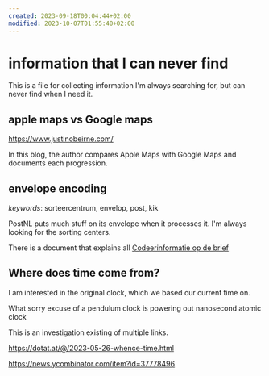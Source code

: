 ```yaml
---
created: 2023-09-18T00:04:44+02:00
modified: 2023-10-07T01:55:40+02:00
---
```


# information that I can never find

This is a file for collecting information I'm always searching for, but can never find when I need it.

## apple maps vs Google maps

<https://www.justinobeirne.com/>

In this blog, the author compares Apple Maps with Google Maps and documents each progression.

## envelope encoding

*keywords*: sorteercentrum, envelop, post, kik

PostNL puts much stuff on its envelope when it processes it. I'm always looking for the sorting centers.

There is a document that explains all [Codeerinformatie op de brief](./files/Codeerinformatie%20op%20de%20brief.pdf)

## Where does time come from?

I am interested in the original clock, which we based our current time on.

What sorry excuse of a pendulum clock is powering out nanosecond atomic clock

This is an investigation existing of multiple links.

<https://dotat.at/@/2023-05-26-whence-time.html>

<https://news.ycombinator.com/item?id=37778496>
